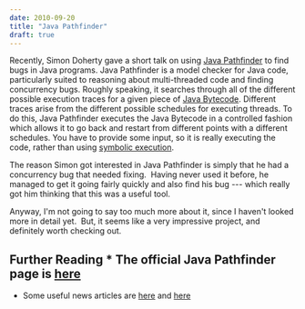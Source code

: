 ```yaml
---
date: 2010-09-20
title: "Java Pathfinder"
draft: true
---
```


Recently, Simon Doherty gave a short talk on using [Java Pathfinder](http://wikipedia.org/wiki/Java_Pathfinder) to find bugs in Java programs.  Java Pathfinder is a model checker for Java code, particularly suited to reasoning about multi-threaded code and finding concurrency bugs.  Roughly speaking, it searches through all of the different possible execution traces for a given piece of [Java Bytecode](http://wikipedia.org/wiki/Java_Bytecode).  Different traces arise from the different possible schedules for executing threads.  To do this, Java Pathfinder executes the Java Bytecode in a controlled fashion which allows it to go back and restart from different points with a different schedules.  You have to provide some input, so it is really executing the code, rather than using [symbolic execution](http://wikipedia.org/wiki/symbolic_execution).

The reason Simon got interested in Java Pathfinder is simply that he had a concurrency bug that needed fixing.  Having never used it before, he managed to get it going fairly quickly and also find his bug --- which really got him thinking that this was a useful tool.

Anyway, I'm not going to say too much more about it, since I haven't looked more in detail yet.  But, it seems like a very impressive project, and definitely worth checking out.
## Further Reading   *  The official Java Pathfinder page is [here](http://babelfish.arc.nasa.gov/trac/jpf)

   * Some useful news articles are [here](http://www.nasa.gov/centers/ames/news/releases/2005/05_28AR.html) and [here](http://www.nasa.gov/centers/ames/multimedia/images/2005/javapathfinder.html)

